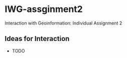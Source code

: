 # IWG-assginment2
Interaction with Geoinformation: Individual Assignment 2

## Ideas for Interaction
- TODO
